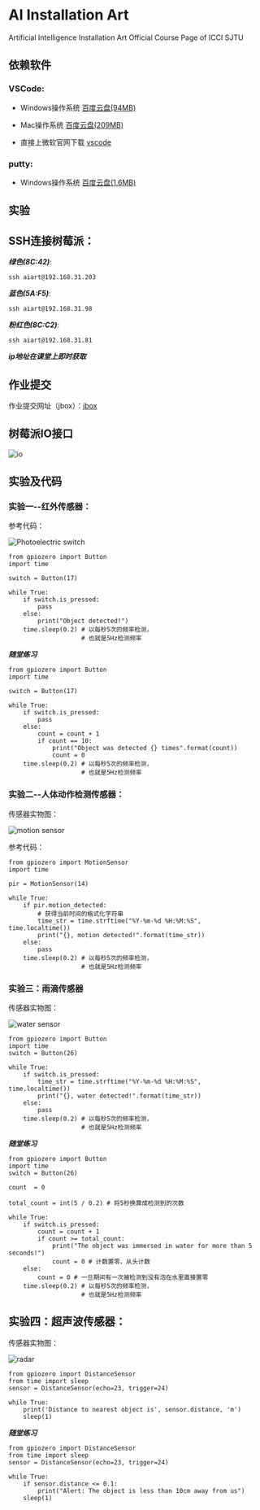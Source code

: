 # AI Installation Art
Artificial Intelligence Installation Art Official Course Page of ICCI SJTU

## 依赖软件

### VSCode:

- Windows操作系统 [百度云盘(94MB)](https://pan.baidu.com/s/1k5JZnlkknpYw7oM1c5RBow?pwd=sjtu)

- Mac操作系统 [百度云盘(209MB)](https://pan.baidu.com/s/13A3Hu8ykKwe2z6wMne_gYQ?pwd=sjtu)

- 直接上微软官网下载 [vscode](https://code.visualstudio.com/docs/?dv=osx)

### putty:

- Windows操作系统 [百度云盘(1.6MB)](https://pan.baidu.com/s/1PLshdwW4WLV8HLf6cRgvaw?pwd=sjtu)

## 实验

## SSH连接树莓派：

***绿色(8C:42)***:
```
ssh aiart@192.168.31.203
```

***蓝色(5A:F5)***:
```
ssh aiart@192.168.31.98
```

***粉红色(8C:C2)***:
```
ssh aiart@192.168.31.81
```

***ip地址在课堂上即时获取***

## 作业提交

作业提交网址（jbox）：[jbox](https://jbox.sjtu.edu.cn/l/m1pRBu)   

## 树莓派IO接口

![io](./docs/io.png)


## 实验及代码
### 实验一--红外传感器：

参考代码：

![Photoelectric switch](./docs/hongwai.PNG)

```
from gpiozero import Button
import time

switch = Button(17)

while True:
    if switch.is_pressed:
        pass
    else:
        print("Object detected!")
    time.sleep(0.2) # 以每秒5次的频率检测，
                    # 也就是5Hz检测频率

```

***随堂练习***

```
from gpiozero import Button
import time

switch = Button(17)

while True:
    if switch.is_pressed:
        pass
    else:
        count = count + 1
        if count == 10:
            print("Object was detected {} times".format(count))
            count = 0
    time.sleep(0.2) # 以每秒5次的频率检测，
                    # 也就是5Hz检测频率
```

### 实验二--人体动作检测传感器：

传感器实物图：

![motion sensor](./docs/motionsensor1.PNG)

参考代码：

```
from gpiozero import MotionSensor
import time

pir = MotionSensor(14)

while True:
    if pir.motion_detected:
        # 获得当前时间的格式化字符串
        time_str = time.strftime("%Y-%m-%d %H:%M:%S", time.localtime())
        print("{}, motion detected!".format(time_str))
    else:
        pass
    time.sleep(0.2) # 以每秒5次的频率检测，
                    # 也就是5Hz检测频率

```

### 实验三：雨滴传感器

传感器实物图：

![water sensor](./docs/motionsensor.PNG)

```
from gpiozero import Button
import time
switch = Button(26)

while True:
    if switch.is_pressed:
        time_str = time.strftime("%Y-%m-%d %H:%M:%S", time.localtime())
        print("{}, water detected!".format(time_str))
    else:
        pass
    time.sleep(0.2) # 以每秒5次的频率检测，
                    # 也就是5Hz检测频率

```

***随堂练习***

```
from gpiozero import Button
import time
switch = Button(26)

count  = 0

total_count = int(5 / 0.2) # 将5秒换算成检测到的次数

while True:
    if switch.is_pressed:
        count = count + 1
        if count >= total_count:
            print("The object was immersed in water for more than 5 seconds!")
            count = 0 # 计数置零，从头计数
    else:
        count = 0 # 一旦期间有一次被检测到没有泡在水里直接置零
    time.sleep(0.2) # 以每秒5次的频率检测，
                    # 也就是5Hz检测频率
```

## 实验四：超声波传感器：

传感器实物图：

![radar](./docs/radar.PNG)

```
from gpiozero import DistanceSensor
from time import sleep
sensor = DistanceSensor(echo=23, trigger=24)

while True:
    print('Distance to nearest object is', sensor.distance, 'm')
    sleep(1)
```

***随堂练习***

```
from gpiozero import DistanceSensor
from time import sleep
sensor = DistanceSensor(echo=23, trigger=24)

while True:
    if sensor.distance <= 0.1:
        print("Alert: The object is less than 10cm away from us")
    sleep(1)
```